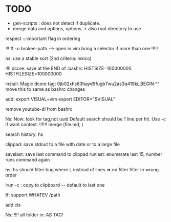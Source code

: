 
# TODO

- gen-scripts : does not detect if duplicate.
- merge data and options, options -> also root directory to use

respect :::important flag in ordering

!!!
ff -o broken-path --> open in vim
bring a selector if more than one
!!!!!

ns:
use a stable sort (2nd criteria: lexico)

!!!! dcore: save at the END of .bashrc
HISTSIZE=100000000 HISTFILESIZE=100000000

install:
    Magic dcore tag: 0jb02xhs83hayd9fugb7wu2as3q419ki_BEGIN
    ^^ move this to same as bashrc changes

add:
export VISUAL=vim
export EDITOR="$VISUAL"

remove youtube-dl from bashrc

Ns:
    Now: look for tag,not uuid
    Default search should be 1 line per hit. Use -c if want context.
    !!!!!! merge (file.md,   <query-that-matches-unique>)

search history: hs

clippad:
    save stdout to a file with date or to a large file

savelast:
    save last command to clippad
runlast:
    enumerate last 15, number runs command again

hs:
    hs <regex> should filter
bug where L instead of lines => no filter
filter in wrong order

lrun -c : copy to clipboard
    -- default to last one

ff:
support WHATEV <space>/path

add cls

Ns:
    !!!! all folder in: AS TAG!


